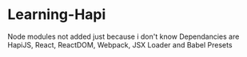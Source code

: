 # Learning-Hapi

Node modules not added just because i don't know
Dependancies are HapiJS, React, ReactDOM, Webpack, JSX Loader and Babel Presets
